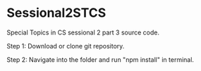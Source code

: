 # Sessional2STCS

Special Topics in CS sessional 2 part 3 source code.

Step 1: Download or clone git repository.

Step 2: Navigate into the folder and run "npm install" in terminal.
